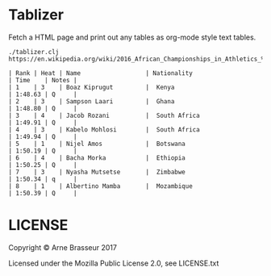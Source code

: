 # Tablizer

Fetch a HTML page and print out any tables as org-mode style text tables.

```
./tablizer.clj https://en.wikipedia.org/wiki/2016_African_Championships_in_Athletics_%E2%80%93_Men%27s_800_metres

| Rank | Heat | Name                  | Nationality                       | Time    | Notes |
| 1    | 3    | Boaz Kiprugut         |  Kenya                            | 1:48.63 | Q     |
| 2    | 3    | Sampson Laari         |  Ghana                            | 1:48.80 | Q     |
| 3    | 4    | Jacob Rozani          |  South Africa                     | 1:49.91 | Q     |
| 4    | 3    | Kabelo Mohlosi        |  South Africa                     | 1:49.94 | Q     |
| 5    | 1    | Nijel Amos            |  Botswana                         | 1:50.19 | Q     |
| 6    | 4    | Bacha Morka           |  Ethiopia                         | 1:50.25 | Q     |
| 7    | 3    | Nyasha Mutsetse       |  Zimbabwe                         | 1:50.34 | q     |
| 8    | 1    | Albertino Mamba       |  Mozambique                       | 1:50.39 | Q     |
```

# LICENSE

Copyright &copy; Arne Brasseur 2017

Licensed under the Mozilla Public License 2.0, see LICENSE.txt
